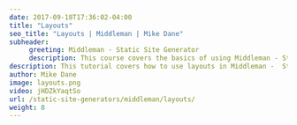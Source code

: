```yaml
---
date: 2017-09-18T17:36:02-04:00
title: "Layouts"
seo_title: "Layouts | Middleman | Mike Dane"
subheader:
     greeting: Middleman - Static Site Generator
     description: This course covers the basics of using Middleman - Static Site Generator. Work your way through the videos/articles and I'll teach you everything you need to know to create a professional and scalable website or blog!
description: This tutorial covers how to use layouts in Middleman -  Static Site Generator.
author: Mike Dane
image: layouts.png
video: jHDZkYaqtSo
url: /static-site-generators/middleman/layouts/
weight: 8
---
```

